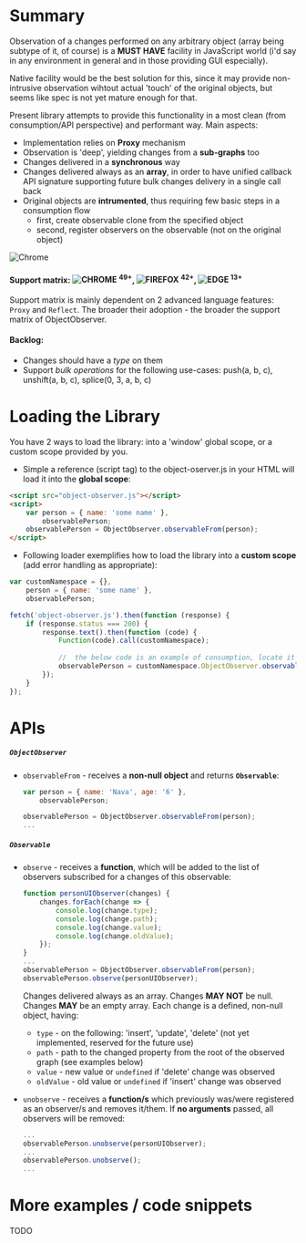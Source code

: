 # Summary

Observation of a changes performed on any arbitrary object (array being subtype of it, of course) is a **MUST HAVE** facility in JavaScript world (i'd say in any environment in general and in those providing GUI especially).

Native facility would be the best solution for this, since it may provide non-intrusive observation wihtout actual 'touch' of the original objects, but seems like spec is not yet mature enough for that.

Present library attempts to provide this functionality in a most clean (from consumption/API perspective) and performant way. Main aspects:
- Implementation relies on __Proxy__ mechanism
- Observation is 'deep', yielding changes from a __sub-graphs__ too
- Changes delivered in a __synchronous__ way
- Changes delivered always as an __array__, in order to have unified callback API signature supporting future bulk changes delivery in a single call back
- Original objects are __intrumented__, thus requiring few basic steps in a consumption flow
  - first, create observable clone from the specified object
  - second, register observers on the observable (not on the original object)

![Chrome](https://raw.githubusercontent.com/alrra/browser-logos/master/edge/edge_32x32.png)

#### Support matrix: ![CHROME](https://raw.githubusercontent.com/alrra/browser-logos/master/chrome/chrome_24x24.png) <sup>49+</sup>, ![FIREFOX](https://raw.githubusercontent.com/alrra/browser-logos/master/firefox/firefox_24x24.png) <sup>42+</sup>, ![EDGE](https://raw.githubusercontent.com/alrra/browser-logos/master/edge/edge_24x24.png) <sup>13+</sup>
Support matrix is mainly dependent on 2 advanced language features: `Proxy` and `Reflect`. The broader their adoption - the broader the support matrix of ObjectObserver.

#### Backlog:
- Changes should have a _type_ on them
- Support _bulk operations_ for the following use-cases: push(a, b, c), unshift(a, b, c), splice(0, 3, a, b, c)

# Loading the Library

You have 2 ways to load the library: into a 'window' global scope, or a custom scope provided by you.

* Simple a reference (script tag) to the object-oserver.js in your HTML will load it into the __global scope__:
```html
<script src="object-observer.js"></script>
<script>
	var person = { name: 'some name' },
	    observablePerson;
	observablePerson = ObjectObserver.observableFrom(person);
</script>
```

* Following loader exemplifies how to load the library into a __custom scope__ (add error handling as appropriate):
```javascript
var customNamespace = {},
    person = { name: 'some name' },
    observablePerson;

fetch('object-observer.js').then(function (response) {
	if (response.status === 200) {
		response.text().then(function (code) {
			Function(code).call(customNamespace);
			
			//	the below code is an example of consumption, locate it in your app lifecycle/flow as appropriate
			observablePerson = customNamespace.ObjectObserver.observableFrom(person);
		});
	}
});
```

# APIs

##### `ObjectObserver`

- `observableFrom` - receives a __non-null object__ and returns __`Observable`__:
	```javascript
	var person = { name: 'Nava', age: '6' },
		observablePerson;

	observablePerson = ObjectObserver.observableFrom(person);
	...
	```

##### `Observable`

- `observe` - receives a __function__, which will be added to the list of observers subscribed for a changes of this observable:
	```javascript
	function personUIObserver(changes) {
		changes.forEach(change => {
			console.log(change.type);
			console.log(change.path);
			console.log(change.value);
			console.log(change.oldValue);
		});
	}
	...
	observablePerson = ObjectObserver.observableFrom(person);
	observablePerson.observe(personUIObserver);
	```
	
	Changes delivered always as an array. Changes __MAY NOT__ be null. Changes __MAY__ be an empty array.
	Each change is a defined, non-null object, having:
	- `type` - on the following: 'insert', 'update', 'delete' (not yet implemented, reserved for the future use)
	- `path` - path to the changed property from the root of the observed graph (see examples below)
	- `value` - new value or `undefined` if 'delete' change was observed
	- `oldValue` - old value or `undefined` if 'insert' change was observed
	
- `unobserve` - receives a __function/s__ which previously was/were registered as an observer/s and removes it/them. If __no arguments__ passed, all observers will be removed:
	```javascript
	...
	observablePerson.unobserve(personUIObserver);
	...
	observablePerson.unobserve();
	...
	```

# More examples / code snippets

TODO
